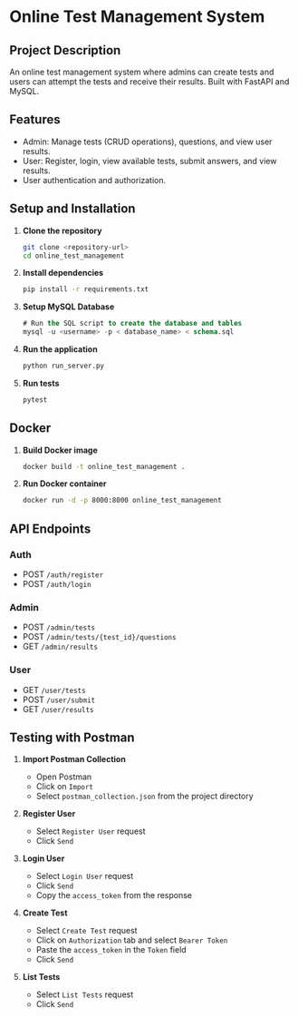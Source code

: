 # Online Test Management System

## Project Description

An online test management system where admins can create tests and users can attempt the tests and receive their results. Built with FastAPI and MySQL.

## Features

- Admin: Manage tests (CRUD operations), questions, and view user results.
- User: Register, login, view available tests, submit answers, and view results.
- User authentication and authorization.

## Setup and Installation

1. **Clone the repository**
    ```bash
    git clone <repository-url>
    cd online_test_management
    ```

2. **Install dependencies**
    ```bash
    pip install -r requirements.txt
    ```

3. **Setup MySQL Database**
    ```sql
    # Run the SQL script to create the database and tables
    mysql -u <username> -p < database_name> < schema.sql
    ```

4. **Run the application**
    ```bash
    python run_server.py
    ```

5. **Run tests**
    ```bash
    pytest
    ```

## Docker

1. **Build Docker image**
    ```bash
    docker build -t online_test_management .
    ```

2. **Run Docker container**
    ```bash
    docker run -d -p 8000:8000 online_test_management
    ```

## API Endpoints

### Auth
- POST `/auth/register`
- POST `/auth/login`

### Admin
- POST `/admin/tests`
- POST `/admin/tests/{test_id}/questions`
- GET `/admin/results`

### User
- GET `/user/tests`
- POST `/user/submit`
- GET `/user/results`

## Testing with Postman

1. **Import Postman Collection**
    - Open Postman
    - Click on `Import`
    - Select `postman_collection.json` from the project directory

2. **Register User**
    - Select `Register User` request
    - Click `Send`

3. **Login User**
    - Select `Login User` request
    - Click `Send`
    - Copy the `access_token` from the response

4. **Create Test**
    - Select `Create Test` request
    - Click on `Authorization` tab and select `Bearer Token`
    - Paste the `access_token` in the `Token` field
    - Click `Send`

5. **List Tests**
    - Select `List Tests` request
    - Click `Send`
